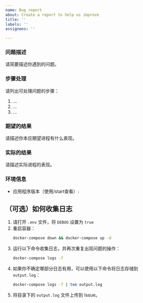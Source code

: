 ```yaml
---
name: Bug report
about: Create a report to help us improve
title: ''
labels: ''
assignees: ''

---
```


### 问题描述
请简要描述你遇到的问题。

### 步骤处理
请列出可处理问题的步骤：
1. ...
2. ...
3. ...

### 期望的结果
请描述你本应期望进程有什么表现。

### 实际的结果
请描述实际进程的表现。

### 环境信息
- 应用程序版本（使用/start查看）:

## （可选）如何收集日志

1. 请打开 `.env` 文件，将 `DEBUG` 设置为 `true`
2. 重启容器：
   ```sh
   docker-compose down && docker-compose up -d
   ```
3. 运行以下命令收集日志，并再次重复出现问题的操作：
   ```sh
   docker-compose logs -f
   ```
4. 如果你不确定哪部分日志有用，可以使用以下命令将日志存储到 `output.log`：
   ```sh
   docker-compose logs -f | tee output.log
   ```
5. 将目录下的 `output.log` 文件上传到 Issue。
